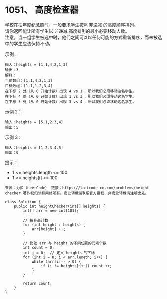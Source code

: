 1051、 高度检查器
===

学校在拍年度纪念照时，一般要求学生按照 非递减 的高度顺序排列。<br>
请你返回能让所有学生以 非递减 高度排列的最小必要移动人数。<br>
注意，当一组学生被选中时，他们之间可以以任何可能的方式重新排序，而未被选中的学生应该保持不动。<br>

示例：<br>
```
输入：heights = [1,1,4,2,1,3]
输出：3 
解释：
当前数组：[1,1,4,2,1,3]
目标数组：[1,1,1,2,3,4]
在下标 2 处（从 0 开始计数）出现 4 vs 1 ，所以我们必须移动这名学生。
在下标 4 处（从 0 开始计数）出现 1 vs 3 ，所以我们必须移动这名学生。
在下标 5 处（从 0 开始计数）出现 3 vs 4 ，所以我们必须移动这名学生。
```
示例 2：<br>
```
输入：heights = [5,1,2,3,4]
输出：5
```
示例 3：<br>
```
输入：heights = [1,2,3,4,5]
输出：0
```
提示：<br>
* 1 <= heights.length <= 100
* 1 <= heights[i] <= 100

``
来源：力扣（LeetCode）
链接：https://leetcode-cn.com/problems/height-checker
著作权归领扣网络所有。商业转载请联系官方授权，非商业转载请注明出处。
``

```
class Solution {
    public int heightChecker(int[] heights) {
        int[] arr = new int[101];

        // 按身高计数
        for (int height : heights) {
            arr[height] ++;
        }

        // 比较 arr 与 height 的不同位置的元素个数
        int count = 0;
        int j = 0;  // 定义 heights 的下标
        for (int i = 0; i < arr.length; i++) {
            while (arr[i]-- > 0) {
                if (i != heights[j++]) count ++; 
            }
        }

        return count;
    }
}
```

